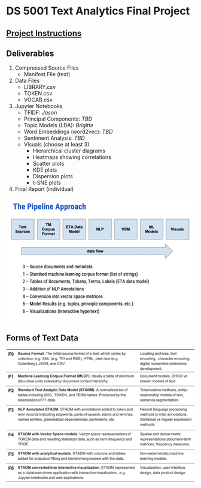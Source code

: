 # DS 5001 Text Analytics Final Project

## [Project Instructions](https://docs.google.com/document/d/1kAD7CuOwSKmhEsqa8rQ_NjRaOw2PDDwmqF4-Bac0Nxw/edit#heading=h.gjdgxs)

## Deliverables
1. Compressed Source Files
    - Manifest File (text)
2. Data Files
    - LIBRARY.csv
    - TOKEN.csv
    - VOCAB.csv
3. Jupyter Notebooks
    - TFIDF: *Jason*
    - Principal Components: *TBD*
    - Topic Models (LDA): *Brigitte*
    - Word Embeddings (word2vec): *TBD*
    - Sentiment Analysis: *TBD*
    - Visuals (choose at least 3)
       - Hierarchical cluster diagrams
       - Heatmaps showing correlations
       - Scatter plots
       - KDE plots
       - Dispersion plots
       - t-SNE plots
4. Final Report (individual)

<img src="Text_Pipeline.png" width="600">

## Forms of Text Data
<img src="Forms_Text_Data.png" width="600">
